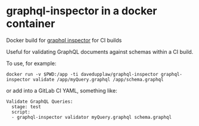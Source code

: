 # graphql-inspector in a docker container
Docker build for [graphql inspector](https://graphql-inspector.com) for CI builds

Useful for validating GraphQL documents against schemas within a CI build.

To use, for example:

```
docker run -v $PWD:/app -ti davedupplaw/graphql-inspector graphql-inspector validate /app/myQuery.graphql /app/schema.graphql
```

or add into a GitLab CI YAML, something like:

```
Validate GraphQL Queries:
  stage: test
  script:
  - graphql-inspector validator myQuery.graphql schema.graphql
```